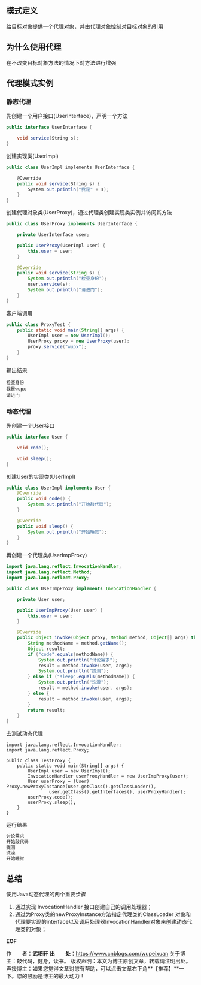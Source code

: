 





## 模式定义

给目标对象提供一个代理对象，并由代理对象控制对目标对象的引用

## 为什么使用代理

在不改变目标对象方法的情况下对方法进行增强

## 代理模式实例

### 静态代理

先创建一个用户接口(UserInterface)，声明一个方法

```csharp
public interface UserInterface {

    void service(String s);
}
```

创建实现类(UserImpl)

```csharp
public class UserImpl implements UserInterface {

    @Override
    public void service(String s) {
        System.out.println("我是" + s);
    }
}
```

创建代理对象类(UserProxy)，通过代理类创建实现类实例并访问其方法

```java
public class UserProxy implements UserInterface {

    private UserInterface user;

    public UserProxy(UserImpl user) {
        this.user = user;
    }

    @Override
    public void service(String s) {
        System.out.println("检查身份");
        user.service(s);
        System.out.println("请进门");
    }
}
```

客户端调用

```java
public class ProxyTest {
    public static void main(String[] args) {
        UserImpl user = new UserImpl();
        UserProxy proxy = new UserProxy(user);
        proxy.service("wupx");
    }
}
```

输出结果

```
检查身份
我是wupx
请进门
```

### 动态代理

先创建一个User接口

```java
public interface User {

    void code();

    void sleep();
}
```

创建User的实现类(UserImpl)

```java
public class UserImpl implements User {
    @Override
    public void code() {
        System.out.println("开始敲代码");
    }

    @Override
    public void sleep() {
        System.out.println("开始睡觉");
    }
}
```

再创建一个代理类(UserImpProxy)

```java
import java.lang.reflect.InvocationHandler;
import java.lang.reflect.Method;
import java.lang.reflect.Proxy;

public class UserImpProxy implements InvocationHandler {

    private User user;

    public UserImpProxy(User user) {
        this.user = user;
    }

    @Override
    public Object invoke(Object proxy, Method method, Object[] args) throws Throwable {
        String methodName = method.getName();
        Object result;
        if ("code".equals(methodName)) {
            System.out.println("讨论需求");
            result = method.invoke(user, args);
            System.out.println("提测");
        } else if ("sleep".equals(methodName)) {
            System.out.println("洗澡");
            result = method.invoke(user, args);
        } else {
            result = method.invoke(user, args);
        }
        return result;
    }
}
```

去测试动态代理

```
import java.lang.reflect.InvocationHandler;
import java.lang.reflect.Proxy;

public class TestProxy {
    public static void main(String[] args) {
        UserImpl user = new UserImpl();
        InvocationHandler userProxyHandler = new UserImpProxy(user);
        User userProxy = (User) Proxy.newProxyInstance(user.getClass().getClassLoader(),
                user.getClass().getInterfaces(), userProxyHandler);
        userProxy.code();
        userProxy.sleep();
    }
}
```

运行结果

```java
讨论需求
开始敲代码
提测
洗澡
开始睡觉
```

## 总结

使用Java动态代理的两个重要步骤

1. 通过实现 InvocationHandler 接口创建自己的调用处理器；
2. 通过为Proxy类的newProxyInstance方法指定代理类的ClassLoader 对象和代理要实现的interface以及调用处理器InvocationHandler对象来创建动态代理类的对象；



__EOF__

作　　者：**武培轩** 
**出　　处**：https://www.cnblogs.com/wupeixuan
关于博主：敲代码，健身，读书。
版权声明：本文为博主原创文章，转载请注明出处。
声援博主：如果您觉得文章对您有帮助，可以点击文章右下角**【推荐】**一下。您的鼓励是博主的最大动力！